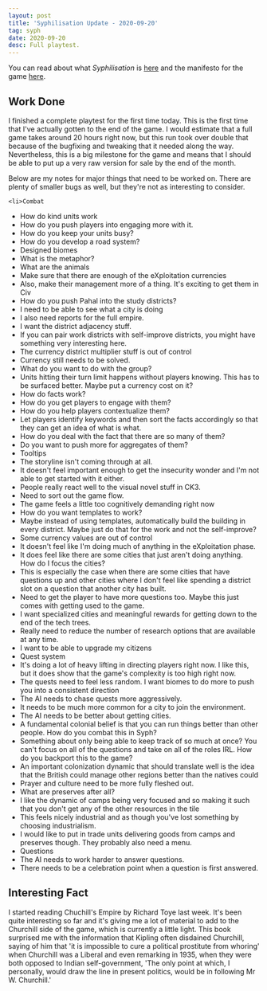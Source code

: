 ```yaml
---
layout: post
title: 'Syphilisation Update - 2020-09-20'
tag: syph
date: 2020-09-20
desc: Full playtest.
---
```



You can read about what *Syphilisation* is [here](/blog/syph/announce) and the manifesto for the game [here](/blog/syph/newManifesto).

## Work Done

I finished a complete playtest for the first time today. This is the first time that I've actually gotten to the end of the game. I would estimate that a full game takes around 20 hours right now, but this run took over double that because of the bugfixing and tweaking that it needed along the way. Nevertheless, this is a big milestone for the game and means that I should be able to put up a very raw version for sale by the end of the month.


Below are my notes for major things that need to be worked on. There are plenty of smaller bugs as well, but they're not as interesting to consider.



    <li>Combat
- How do kind units work
- How do you push players into engaging more with it.
- How do you keep your units busy?
- How do you develop a road system?</li>
    <li>Designed biomes
- What is the metaphor?
- What are the animals
- Make sure that there are enough of the eXploitation currencies
- Also, make their management more of a thing. It's exciting to get them in Civ
- How do you push Pahal into the study districts?</li>
    <li>I need to be able to see what a city is doing
- I also need reports for the full empire.</li>
    <li>I want the district adjacency stuff.
- If you can pair work districts with self-improve districts, you might have something very interesting here.
- The currency district multiplier stuff is out of control</li>
    <li>Currency still needs to be solved.
- What do you want to do with the group?
- Units hitting their turn limit happens without players knowing. This has to be surfaced better. Maybe put a currency cost on it?</li>
    <li>How do facts work?
- How do you get players to engage with them?
- How do you help players contextualize them?
- Let players identify keywords and then sort the facts accordingly so that they can get an idea of what is what.
- How do you deal with the fact that there are so many of them?
- Do you want to push more for aggregates of them?</li>
- Tooltips
    <li>The storyline isn't coming through at all.
- It doesn't feel important enough to get the insecurity wonder and I'm not able to get started with it either.
- People really react well to the visual novel stuff in CK3.</li>
    <li>Need to sort out the game flow.
- The game feels a little too cognitively demanding right now
        <li>How do you want templates to work?
- Maybe instead of using templates, automatically build the building in every district. Maybe just do that for the work and not the self-improve?</li>
- Some currency values are out of control
        <li>It doesn't feel like I'm doing much of anything in the eXploitation phase.
- It does feel like there are some cities that just aren't doing anything. How do I focus the cities?
- This is especially the case when there are some cities that have questions up and other cities where I don't feel like spending a district slot on a question that another city has built.
- Need to get the player to have more questions too. Maybe this just comes with getting used to the game.
- I want specialized cities and meaningful rewards for getting down to the end of the tech trees.</li>
- Really need to reduce the number of research options that are available at any time.
- I want to be able to upgrade my citizens</li>
    <li>Quest system
- It's doing a lot of heavy lifting in directing players right now. I like this, but it does show that the game's complexity is too high right now.
- The quests need to feel less random. I want biomes to do more to push you into a consistent direction
- The AI needs to chase quests more aggressively.
- It needs to be much more common for a city to join the environment.
- The AI needs to be better about getting cities.</li>
    <li>A fundamental colonial belief is that you can run things better than other people. How do you combat this in Syph?
- Something about only being able to keep track of so much at once? You can't focus on all of the questions and take on all of the roles IRL. How do you backport this to the game?
- An important colonization dynamic that should translate well is the idea that the British could manage other regions better than the natives could</li>
    <li>Prayer and culture need to be more fully fleshed out.
- What are preserves after all?
        <li>I like the dynamic of camps being very focused and so making it such that you don't get any of the other resources in the tile
- This feels nicely industrial and as though you've lost something by choosing industrialism.
- I would like to put in trade units delivering goods from camps and preserves though. They probably also need a menu.</li></li>
    <li>Questions
- The AI needs to work harder to answer questions.
- There needs to be a celebration point when a question is first answered.</li>


## Interesting Fact

I started reading Chuchill's Empire by Richard Toye last week. It's been quite interesting so far and it's giving me a lot of material to add to the Churchill side of the game, which is currently a little light. This book surprised me with the information that Kipling often disdained Churchill, saying of him that 'it is impossible to cure a political prostitute from whoring' when Churchill was a Liberal and even remarking in 1935, when they were both opposed to Indian self-government, 'The only point at which, I personally, would draw the line in present politics, would be in following Mr W. Churchill.'

